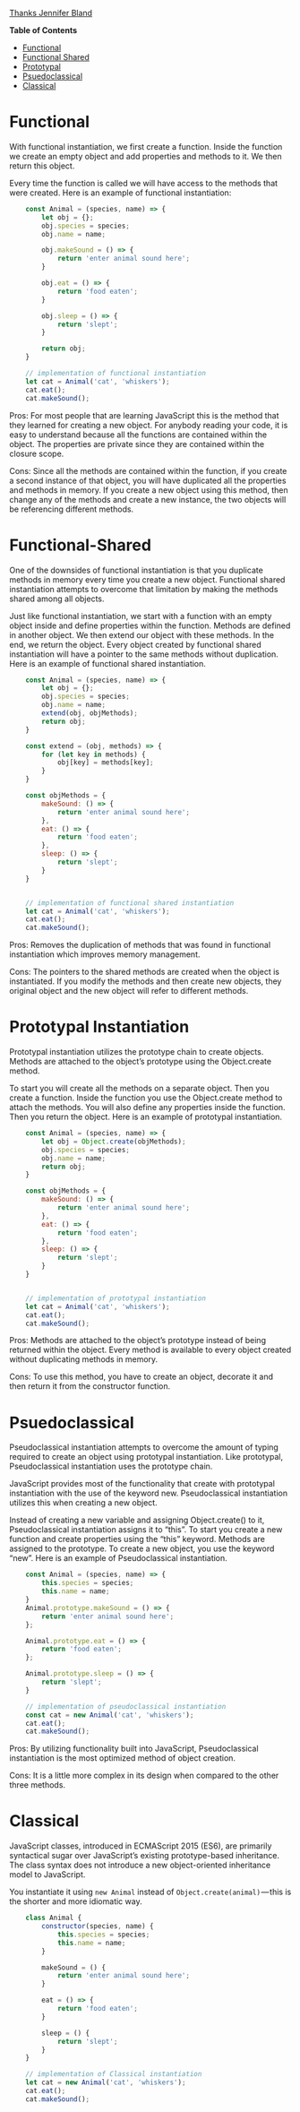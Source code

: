 <a href="https://medium.com/dailyjs/instantiation-patterns-in-javascript-8fdcf69e8f9b">Thanks Jennifer Bland</a>

**Table of Contents**

- [Functional](#functional)
- [Functional Shared](#functional-shared)
- [Prototypal](#prototypal)
- [Psuedoclassical](#psuedoclassical)
- [Classical](#classical)

# Functional

With functional instantiation, we first create a function. Inside the function we create an empty object and add properties and methods to it. We then return this object.

Every time the function is called we will have access to the methods that were created. Here is an example of functional instantiation:

```js
    const Animal = (species, name) => {
        let obj = {};
        obj.species = species;
        obj.name = name;

        obj.makeSound = () => {
            return 'enter animal sound here';
        }

        obj.eat = () => {
            return 'food eaten';
        }

        obj.sleep = () => {
            return 'slept';
        }

        return obj;
    }

    // implementation of functional instantiation
    let cat = Animal('cat', 'whiskers');
    cat.eat();
    cat.makeSound();
```

Pros:
For most people that are learning JavaScript this is the method that they learned for creating a new object. For anybody reading your code, it is easy to understand because all the functions are contained within the object. The properties are private since they are contained within the closure scope.

Cons:
Since all the methods are contained within the function, if you create a second instance of that object, you will have duplicated all the properties and methods in memory. If you create a new object using this method, then change any of the methods and create a new instance, the two objects will be referencing different methods.


# Functional-Shared

One of the downsides of functional instantiation is that you duplicate methods in memory every time you create a new object. Functional shared instantiation attempts to overcome that limitation by making the methods shared among all objects.

Just like functional instantiation, we start with a function with an empty object inside and define properties within the function. Methods are defined in another object. We then extend our object with these methods. In the end, we return the object. Every object created by functional shared instantiation will have a pointer to the same methods without duplication. Here is an example of functional shared instantiation.

```js
    const Animal = (species, name) => {
        let obj = {};
        obj.species = species;
        obj.name = name;
        extend(obj, objMethods);
        return obj;
    }

    const extend = (obj, methods) => {
        for (let key in methods) {
            obj[key] = methods[key];
        }
    }

    const objMethods = {
        makeSound: () => {
            return 'enter animal sound here';
        },
        eat: () => {
            return 'food eaten';
        },
        sleep: () => {
            return 'slept';
        }
    }


    // implementation of functional shared instantiation
    let cat = Animal('cat', 'whiskers');
    cat.eat();
    cat.makeSound();
```


Pros:
Removes the duplication of methods that was found in functional instantiation which improves memory management.

Cons:
The pointers to the shared methods are created when the object is instantiated. If you modify the methods and then create new objects, they original object and the new object will refer to different methods.


# Prototypal Instantiation

Prototypal instantiation utilizes the prototype chain to create objects. Methods are attached to the object’s prototype using the Object.create method.

To start you will create all the methods on a separate object. Then you create a function. Inside the function you use the Object.create method to attach the methods. You will also define any properties inside the function. Then you return the object. Here is an example of prototypal instantiation.


```js
    const Animal = (species, name) => {
        let obj = Object.create(objMethods);
        obj.species = species;
        obj.name = name;
        return obj;
    }

    const objMethods = {
        makeSound: () => {
            return 'enter animal sound here';
        },
        eat: () => {
            return 'food eaten';
        },
        sleep: () => {
            return 'slept';
        }
    }


    // implementation of prototypal instantiation
    let cat = Animal('cat', 'whiskers');
    cat.eat();
    cat.makeSound();
```


Pros:
Methods are attached to the object’s prototype instead of being returned within the object. Every method is available to every object created without duplicating methods in memory.

Cons:
To use this method, you have to create an object, decorate it and then return it from the constructor function.



# Psuedoclassical

Pseudoclassical instantiation attempts to overcome the amount of typing required to create an object using prototypal instantiation. Like prototypal, Pseudoclassical instantiation uses the prototype chain.

JavaScript provides most of the functionality that create with prototypal instantiation with the use of the keyword new. Pseudoclassical instantiation utilizes this when creating a new object.

Instead of creating a new variable and assigning Object.create() to it, Pseudoclassical instantiation assigns it to “this”.
To start you create a new function and create properties using the “this” keyword. Methods are assigned to the prototype. To create a new object, you use the keyword “new”. Here is an example of Pseudoclassical instantiation.


```js
    const Animal = (species, name) => {
        this.species = species;
        this.name = name;
    }
    Animal.prototype.makeSound = () => {
        return 'enter animal sound here';
    };

    Animal.prototype.eat = () => {
        return 'food eaten';
    };

    Animal.prototype.sleep = () => {
        return 'slept';
    }

    // implementation of pseudoclassical instantiation
    const cat = new Animal('cat', 'whiskers');
    cat.eat();
    cat.makeSound();
```

Pros:
By utilizing functionality built into JavaScript, Pseudoclassical instantiation is the most optimized method of object creation.

Cons:
It is a little more complex in its design when compared to the other three methods.


# Classical

JavaScript classes, introduced in ECMAScript 2015 (ES6), are primarily syntactical sugar over JavaScript’s existing prototype-based inheritance. The class syntax does not introduce a new object-oriented inheritance model to JavaScript.

You instantiate it using `new Animal` instead of `Object.create(animal)` — this is the shorter and more idiomatic way.


```js
    class Animal {
        constructor(species, name) {
            this.species = species;
            this.name = name;
        }

        makeSound = () {
            return 'enter animal sound here';
        }

        eat = () => {
            return 'food eaten';
        }

        sleep = () {
            return 'slept';
        }
    }

    // implementation of Classical instantiation
    let cat = new Animal('cat', 'whiskers');
    cat.eat();
    cat.makeSound();
```


